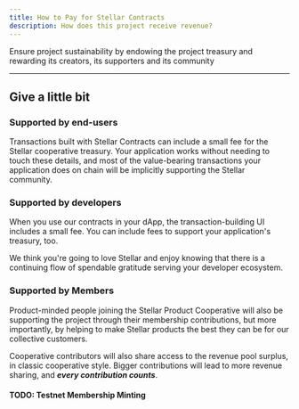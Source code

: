 ```yaml
---
title: How to Pay for Stellar Contracts
description: How does this project receive revenue?
---
```


Ensure project sustainability by endowing the project treasury and rewarding its creators, its supporters and its community

---

## Give a little bit

### Supported by end-users

Transactions built with Stellar Contracts can include a small fee for the Stellar cooperative treasury.  Your application works without needing to touch these details, and most of the value-bearing transactions your application does on chain will be implicitly supporting the Stellar community.  

### Supported by developers

When you use our contracts in your dApp, the transaction-building UI includes a small fee.  You can include fees to support your application's treasury, too.  

We think you're going to love Stellar and enjoy knowing that there is a continuing flow of spendable gratitude serving your developer ecosystem.

### Supported by Members

Product-minded people joining the Stellar Product Cooperative will also be supporting the project through their membership contributions, but more importantly, by helping to make Stellar products the best they can be for our collective customers.  

Cooperative contributors will also share access to the revenue pool surplus, in classic cooperative style.  Bigger contributions will lead to more revenue sharing, and ***every contribution counts***.

#### TODO: Testnet Membership Minting
